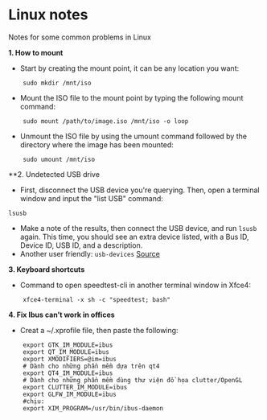 Linux notes
================
Notes for some common problems in Linux

**1. How to mount**
- Start by creating the mount point, it can be any location you want:
```
	sudo mkdir /mnt/iso
```
- Mount the ISO file to the mount point by typing the following mount command:
```
	sudo mount /path/to/image.iso /mnt/iso -o loop
```
- Unmount the ISO file by using the umount command followed by the directory where the image has been mounted:
```
	sudo umount /mnt/iso
```
**2. Undetected USB drive
- First, disconnect the USB device you're querying. Then, open a terminal window and input the "list USB" command: 
```
lsusb
```
- Make a note of the results, then connect the USB device, and run ```lsusb``` again. This time, you should see an extra device listed, with a Bus ID, Device ID, USB ID, and a description. 
- Another user friendly: ```usb-devices```
[Source](https://www.makeuseof.com/tag/fix-usb-device-port-linux/)

**3. Keyboard shortcuts**
- Command to open speedtest-cli in another terminal window in Xfce4:
```
	xfce4-terminal -x sh -c "speedtest; bash"
```

**4. Fix Ibus can’t work in offices**
- Creat a ~/.xprofile file, then paste the following:
```
	export GTK_IM_MODULE=ibus	
	export QT_IM_MODULE=ibus
	export XMODIFIERS=@im=ibus
	# Dành cho những phần mềm dựa trên qt4
	export QT4_IM_MODULE=ibus
	# Dành cho những phần mềm dùng thư viện đồ họa clutter/OpenGL
	export CLUTTER_IM_MODULE=ibus
	export GLFW_IM_MODULE=ibus
	#chịu:
	export XIM_PROGRAM=/usr/bin/ibus-daemon
```
